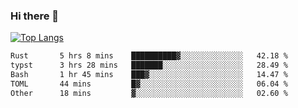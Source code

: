 ### Hi there 👋

<!--
**3Xpl0it3r/3Xpl0it3r** is a ✨ _special_ ✨ repository because its `README.md` (this file) appears on your GitHub profile.

Here are some ideas to get you started:

- 🔭 I’m currently working on ...
- 🌱 I’m currently learning ...
- 👯 I’m looking to collaborate on ...
- 🤔 I’m looking for help with ...
- 💬 Ask me about ...
- 📫 How to reach me: ...
- 😄 Pronouns: ...
- ⚡ Fun fact: ...
-->


[![Top Langs](https://github-readme-stats.vercel.app/api/top-langs/?username=3Xpl0it3r&layout=compact)](https://github.com/3Xpl0it3r/3Xpl0it3r)

<!--START_SECTION:waka-->

```txt
Rust       5 hrs 8 mins    ██████████▓░░░░░░░░░░░░░░   42.18 %
typst      3 hrs 28 mins   ███████░░░░░░░░░░░░░░░░░░   28.49 %
Bash       1 hr 45 mins    ███▓░░░░░░░░░░░░░░░░░░░░░   14.47 %
TOML       44 mins         █▓░░░░░░░░░░░░░░░░░░░░░░░   06.04 %
Other      18 mins         ▓░░░░░░░░░░░░░░░░░░░░░░░░   02.60 %
```

<!--END_SECTION:waka-->
